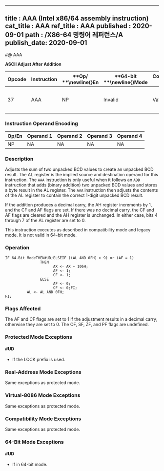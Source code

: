----------------------------
title : AAA (Intel x86/64 assembly instruction)
cat_title : AAA
ref_title : AAA
published : 2020-09-01
path : /X86-64 명령어 레퍼런스/A
publish_date: 2020-09-01
----------------------------
#@ AAA

**ASCII Adjust After Addition**

|**Opcode**|**Instruction**|**Op/ **\newline{}**En**|**64-bit **\newline{}**Mode**|**Compat/**\newline{}**Leg Mode**|**Description**|
|----------|---------------|------------------------|-----------------------------|---------------------------------|---------------|
|37|AAA|NP|Invalid|Valid|ASCII adjust AL after addition.|
### Instruction Operand Encoding


|Op/En|Operand 1|Operand 2|Operand 3|Operand 4|
|-----|---------|---------|---------|---------|
|NP|NA|NA|NA|NA|
### Description


Adjusts the sum of two unpacked BCD values to create an unpacked BCD result. The AL register is the implied source and destination operand for this instruction. The `AAA` instruction is only useful when it follows an `ADD` instruction that adds (binary addition) two unpacked BCD values and stores a byte result in the AL register. The `AAA` instruction then adjusts the contents of the AL register to contain the correct 1-digit unpacked BCD result. 

If the addition produces a decimal carry, the AH register increments by 1, and the CF and AF flags are set. If there was no decimal carry, the CF and AF flags are cleared and the AH register is unchanged. In either case, bits 4 through 7 of the AL register are set to 0.

This instruction executes as described in compatibility mode and legacy mode. It is not valid in 64-bit mode.


### Operation

```info-verb
IF 64-Bit ModeTHEN#UD;ELSEIF ((AL AND 0FH) > 9) or (AF = 1)
                THEN
                      AX <- AX + 106H;
                      AF <- 1;
                      CF <- 1;
                ELSE
                      AF <- 0;
                      CF <- 0;FI;
          AL <- AL AND 0FH;
FI;
```
### Flags Affected


The AF and CF flags are set to 1 if the adjustment results in a decimal carry; otherwise they are set to 0. The OF, SF, ZF, and PF flags are undefined.


### Protected Mode Exceptions

#### #UD
* If the LOCK prefix is used.

### Real-Address Mode Exceptions



Same exceptions as protected mode.


### Virtual-8086 Mode Exceptions



Same exceptions as protected mode.


### Compatibility Mode Exceptions



Same exceptions as protected mode.


### 64-Bit Mode Exceptions

#### #UD
* If in 64-bit mode.

